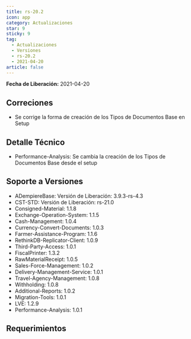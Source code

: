 ```yaml
---
title: rs-20.2
icon: app
category: Actualizaciones
star: 9
sticky: 9
tag:
  - Actualizaciones
  - Versiones
  - rs-20.2
  - 2021-04-20
article: false
---
```


**Fecha de Liberación:** 2021-04-20

## Correciones

- Se corrige la forma de creación de los Tipos de Documentos Base en Setup

## Detalle Técnico

- Performance-Analysis: Se cambia la creación de los Tipos de Documentos Base desde el setup

## Soporte a Versiones

- ADempiereBase: Versión de Liberación: 3.9.3-rs-4.3
- CST-STD: Versión de Liberación: rs-21.0
- Consigned-Material: 1.1.8
- Exchange-Operation-System: 1.1.5
- Cash-Management: 1.0.4
- Currency-Convert-Documents: 1.0.3
- Farmer-Assistance-Program: 1.1.6
- RethinkDB-Replicator-Client: 1.0.9
- Third-Party-Access: 1.0.1
- FiscalPrinter: 1.3.2
- RawMaterialReceipt: 1.0.5
- Sales-Force-Management: 1.0.2
- Delivery-Management-Service: 1.0.1
- Travel-Agency-Management: 1.0.8
- Withholding: 1.0.8
- Additional-Reports: 1.0.2
- Migration-Tools: 1.0.1
- LVE: 1.2.9
- Performance-Analysis: 1.0.1

## Requerimientos
